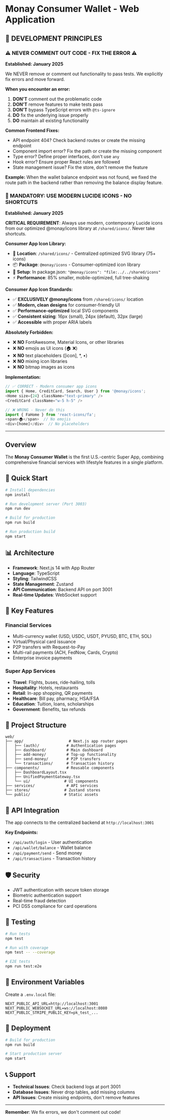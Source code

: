 # Monay Consumer Wallet - Web Application

## 🔧 DEVELOPMENT PRINCIPLES

### ⚠️ NEVER COMMENT OUT CODE - FIX THE ERROR ⚠️
**Established: January 2025**

We NEVER remove or comment out functionality to pass tests. We explicitly fix errors and move forward.

**When you encounter an error:**
1. **DON'T** comment out the problematic code
2. **DON'T** remove features to make tests pass
3. **DON'T** bypass TypeScript errors with `@ts-ignore`
4. **DO** fix the underlying issue properly
5. **DO** maintain all existing functionality

**Common Frontend Fixes:**
- API endpoint 404? Check backend routes or create the missing endpoint
- Component import error? Fix the path or create the missing component
- Type error? Define proper interfaces, don't use `any`
- Hook error? Ensure proper React rules are followed
- State management issue? Fix the store, don't remove the feature

**Example:** When the wallet balance endpoint was not found, we fixed the route path in the backend rather than removing the balance display feature.

### 🎨 MANDATORY: USE MODERN LUCIDE ICONS - NO SHORTCUTS
**Established: January 2025**

**CRITICAL REQUIREMENT**: Always use modern, contemporary Lucide icons from our optimized @monay/icons library at `/shared/icons/`. Never take shortcuts.

**Consumer App Icon Library:**
- 📍 **Location**: `/shared/icons/` - Centralized optimized SVG library (75+ icons)
- 📦 **Package**: `@monay/icons` - Consumer-optimized icon library
- 🔧 **Setup**: In package.json: `"@monay/icons": "file:../../shared/icons"`
- ⚡ **Performance**: 85% smaller, mobile-optimized, full tree-shaking

**Consumer App Icon Standards:**
- ✅ **EXCLUSIVELY @monay/icons** from `/shared/icons/` location
- ✅ **Modern, clean designs** for consumer-friendly UI
- ✅ **Performance-optimized** local SVG components
- ✅ **Consistent sizing**: 16px (small), 24px (default), 32px (large)
- ✅ **Accessible** with proper ARIA labels

**Absolutely Forbidden:**
- ❌ **NO** FontAwesome, Material Icons, or other libraries
- ❌ **NO** emojis as UI icons (🏠 ❌)
- ❌ **NO** text placeholders ([icon], *, •)
- ❌ **NO** mixing icon libraries
- ❌ **NO** bitmap images as icons

**Implementation:**
```typescript
// ✅ CORRECT - Modern consumer app icons
import { Home, CreditCard, Search, User } from '@monay/icons';
<Home size={24} className="text-primary" />
<CreditCard className="w-5 h-5" />

// ❌ WRONG - Never do this
import { FaHome } from 'react-icons/fa';
<span>🏠</span>  // No emojis
<div>[home]</div>  // No placeholders
```

---

## Overview

The **Monay Consumer Wallet** is the first U.S.-centric Super App, combining comprehensive financial services with lifestyle features in a single platform.

## 🚀 Quick Start

```bash
# Install dependencies
npm install

# Run development server (Port 3003)
npm run dev

# Build for production
npm run build

# Run production build
npm start
```

## 📊 Architecture

- **Framework**: Next.js 14 with App Router
- **Language**: TypeScript
- **Styling**: TailwindCSS
- **State Management**: Zustand
- **API Communication**: Backend API on port 3001
- **Real-time Updates**: WebSocket support

## 🔑 Key Features

### Financial Services
- Multi-currency wallet (USD, USDC, USDT, PYUSD, BTC, ETH, SOL)
- Virtual/Physical card issuance
- P2P transfers with Request-to-Pay
- Multi-rail payments (ACH, FedNow, Cards, Crypto)
- Enterprise invoice payments

### Super App Services
- **Travel**: Flights, buses, ride-hailing, tolls
- **Hospitality**: Hotels, restaurants
- **Retail**: In-app shopping, QR payments
- **Healthcare**: Bill pay, pharmacy, HSA/FSA
- **Education**: Tuition, loans, scholarships
- **Government**: Benefits, tax refunds

## 📁 Project Structure

```
web/
├── app/                    # Next.js app router pages
│   ├── (auth)/            # Authentication pages
│   ├── dashboard/         # Main dashboard
│   ├── add-money/         # Top-up functionality
│   ├── send-money/        # P2P transfers
│   └── transactions/      # Transaction history
├── components/            # Reusable components
│   ├── DashboardLayout.tsx
│   ├── UnifiedPaymentGateway.tsx
│   └── ui/               # UI components
├── services/              # API services
├── stores/               # Zustand stores
└── public/               # Static assets
```

## 🔗 API Integration

The app connects to the centralized backend at `http://localhost:3001`

**Key Endpoints:**
- `/api/auth/login` - User authentication
- `/api/wallet/balance` - Wallet balance
- `/api/payment/send` - Send money
- `/api/transactions` - Transaction history

## 🛡️ Security

- JWT authentication with secure token storage
- Biometric authentication support
- Real-time fraud detection
- PCI DSS compliance for card operations

## 🧪 Testing

```bash
# Run tests
npm test

# Run with coverage
npm test -- --coverage

# E2E tests
npm run test:e2e
```

## 📝 Environment Variables

Create a `.env.local` file:

```env
NEXT_PUBLIC_API_URL=http://localhost:3001
NEXT_PUBLIC_WEBSOCKET_URL=ws://localhost:8080
NEXT_PUBLIC_STRIPE_PUBLIC_KEY=pk_test_...
```

## 🚀 Deployment

```bash
# Build for production
npm run build

# Start production server
npm start
```

## 📞 Support

- **Technical Issues**: Check backend logs at port 3001
- **Database Issues**: Never drop tables, add missing columns
- **API Issues**: Create missing endpoints, don't remove features

---

**Remember**: We fix errors, we don't comment out code!